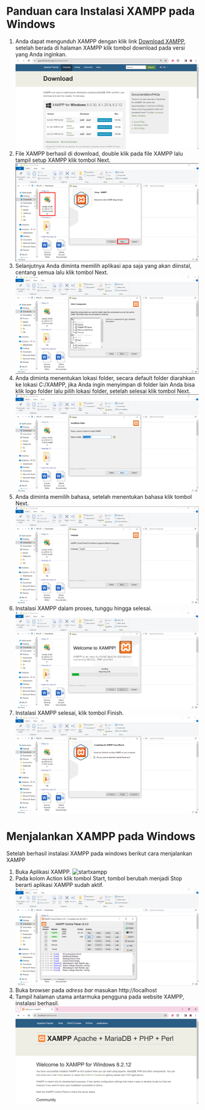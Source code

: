# Panduan cara Instalasi XAMPP pada Windows
1. Anda dapat mengunduh XAMPP dengan klik link [Download XAMPP](https://www.apachefriends.org/download.html), setelah berada di halaman XAMPP klik tombol download pada versi yang Anda inginkan. ![Download XAMPP](https://github.com/tiasari/image/blob/main/download%20xampp.png)
2. File XAMPP berhasil di download, double klik pada file XAMPP lalu tampil setup XAMPP klik tombol Next. ![setup](https://github.com/tiasari/image/blob/main/setup-xampp.png)
3. Selanjutnya Anda diminta memilih aplikasi apa saja yang akan diinstal, centang semua lalu klik tombol Next. ![pilih aplikasi](https://github.com/tiasari/image/blob/main/select%20component.png)
4. Anda diminta menentukan lokasi folder, secara default folder diarahkan ke lokasi C:/XAMPP, jika Anda ingin menyimpan di folder lain Anda bisa klik logo folder lalu pilih lokasi folder, setelah selesai klik tombol Next. ![folder](https://github.com/tiasari/image/blob/main/setup%20folder.png)
5. Anda diminta memilih bahasa, setelah menentukan bahasa klik tombol Next. ![bahasa](https://github.com/tiasari/image/blob/main/languages.png)
6. Instalasi XAMPP dalam proses, tunggu hingga selesai. ![proses install](https://github.com/tiasari/image/blob/main/installing.png)
7. Instalasi XAMPP selesai, klik tombol Finish. ![completed](https://github.com/tiasari/image/blob/main/completed%20install.png)

# Menjalankan XAMPP pada Windows
Setelah berhasil instalasi XAMPP pada windows berikut cara menjalankan XAMPP
1. Buka Aplikasi XAMPP. ![startxampp]([https://](https://github.com/tiasari/image/blob/main/xampp-start.png))
2. Pada kolom Action klik tombol Start, tombol berubah menjadi Stop berarti aplikasi XAMPP sudah aktif. ![startxampp](https://github.com/tiasari/image/blob/main/xampp-start2.png)
3. Buka browser pada *adress bar* masukan http://localhost 
4. Tampil halaman utama antarmuka pengguna pada website XAMPP, instalasi berhasil. ![browser](https://github.com/tiasari/image/blob/main/xamppdashboard.png)